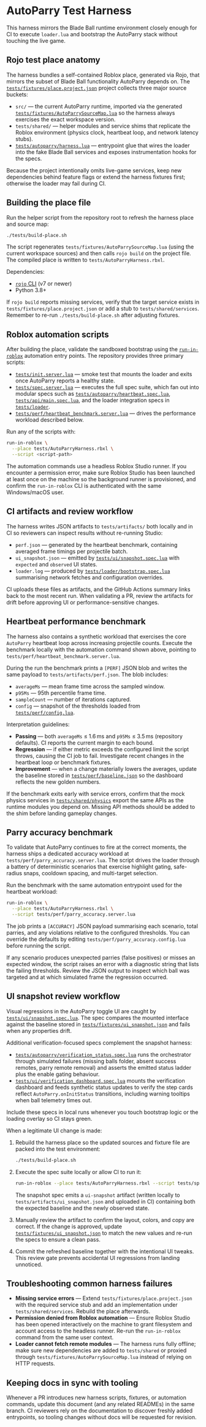 # AutoParry Test Harness

This harness mirrors the Blade Ball runtime environment closely enough for CI
to execute `loader.lua` and bootstrap the AutoParry stack without touching the
live game.

## Rojo test place anatomy

The harness bundles a self-contained Roblox place, generated via Rojo, that
mirrors the subset of Blade Ball functionality AutoParry depends on. The
[`tests/fixtures/place.project.json`](../tests/fixtures/place.project.json)
project collects three major source buckets:

- `src/` — the current AutoParry runtime, imported via the generated
  [`tests/fixtures/AutoParrySourceMap.lua`](../tests/fixtures/AutoParrySourceMap.lua)
  so the harness always exercises the exact workspace version.
- `tests/shared/` — helper modules and service shims that replicate the Roblox
  environment (physics clock, heartbeat loop, and network latency stubs).
- [`tests/autoparry/harness.lua`](../tests/autoparry/harness.lua) — entrypoint
  glue that wires the loader into the fake Blade Ball services and exposes
  instrumentation hooks for the specs.

Because the project intentionally omits live-game services, keep new dependencies
behind feature flags or extend the harness fixtures first; otherwise the loader
may fail during CI.

## Building the place file

Run the helper script from the repository root to refresh the harness place and
source map:

```bash
./tests/build-place.sh
```

The script regenerates `tests/fixtures/AutoParrySourceMap.lua` (using the
current workspace sources) and then calls `rojo build` on the project file. The
compiled place is written to `tests/AutoParryHarness.rbxl`.

Dependencies:

- [`rojo` CLI](https://rojo.space/) (v7 or newer)
- Python 3.8+

If `rojo build` reports missing services, verify that the target service exists
in `tests/fixtures/place.project.json` or add a stub to
`tests/shared/services`. Remember to re-run `./tests/build-place.sh` after
adjusting fixtures.

## Roblox automation scripts

After building the place, validate the sandboxed bootstrap using the
[`run-in-roblox`](https://github.com/rojo-rbx/run-in-roblox) automation entry
points. The repository provides three primary scripts:

- [`tests/init.server.lua`](../tests/init.server.lua) — smoke test that mounts
  the loader and exits once AutoParry reports a healthy state.
- [`tests/spec.server.lua`](../tests/spec.server.lua) — executes the full
  spec suite, which fan out into modular specs such as
  [`tests/autoparry/heartbeat.spec.lua`](../tests/autoparry/heartbeat.spec.lua),
  [`tests/api/main.spec.lua`](../tests/api/main.spec.lua), and the loader
  integration specs in [`tests/loader`](../tests/loader).
- [`tests/perf/heartbeat_benchmark.server.lua`](../tests/perf/heartbeat_benchmark.server.lua)
  — drives the performance workload described below.

Run any of the scripts with:

```bash
run-in-roblox \
  --place tests/AutoParryHarness.rbxl \
  --script <script-path>
```

The automation commands use a headless Roblox Studio runner. If you encounter a
permission error, make sure Roblox Studio has been launched at least once on the
machine so the background runner is provisioned, and confirm the `run-in-roblox`
CLI is authenticated with the same Windows/macOS user.

## CI artifacts and review workflow

The harness writes JSON artifacts to `tests/artifacts/` both locally and in CI
so reviewers can inspect results without re-running Studio:

- `perf.json` — generated by the heartbeat benchmark, containing averaged frame
  timings per projectile batch.
- `ui_snapshot.json` — emitted by
  [`tests/ui/snapshot.spec.lua`](../tests/ui/snapshot.spec.lua) with `expected`
  and `observed` UI states.
- `loader.log` — produced by
  [`tests/loader/bootstrap.spec.lua`](../tests/loader/bootstrap.spec.lua)
  summarising network fetches and configuration overrides.

CI uploads these files as artifacts, and the GitHub Actions summary links back
to the most recent run. When validating a PR, review the artifacts for drift
before approving UI or performance-sensitive changes.

## Heartbeat performance benchmark

The harness also contains a synthetic workload that exercises the core
`AutoParry` heartbeat loop across increasing projectile counts. Execute the
benchmark locally with the automation command shown above, pointing to
`tests/perf/heartbeat_benchmark.server.lua`.

During the run the benchmark prints a `[PERF]` JSON blob and writes the same
payload to `tests/artifacts/perf.json`. The blob includes:

- `averageMs` — mean frame time across the sampled window.
- `p95Ms` — 95th percentile frame time.
- `sampleCount` — number of iterations captured.
- `config` — snapshot of the thresholds loaded from
  [`tests/perf/config.lua`](../tests/perf/config.lua).

Interpretation guidelines:

- **Passing** — both `averageMs` ≤ 1.6 ms and `p95Ms` ≤ 3.5 ms (repository
  defaults). CI reports the current margin to each bound.
- **Regression** — if either metric exceeds the configured limit the script
  throws, causing the CI job to fail. Investigate recent changes in the
  heartbeat loop or benchmark fixtures.
- **Improvement** — when a change materially lowers the averages, update the
  baseline stored in [`tests/perf/baseline.json`](../tests/perf/baseline.json)
  so the dashboard reflects the new golden numbers.

If the benchmark exits early with service errors, confirm that the mock physics
services in [`tests/shared/physics`](../tests/shared/physics) export the same
APIs as the runtime modules you depend on. Missing API methods should be added
to the shim before landing gameplay changes.

## Parry accuracy benchmark

To validate that AutoParry continues to fire at the correct moments, the harness
ships a dedicated accuracy workload at `tests/perf/parry_accuracy.server.lua`.
The script drives the loader through a battery of deterministic scenarios that
exercise highlight gating, safe-radius snaps, cooldown spacing, and multi-target
selection.

Run the benchmark with the same automation entrypoint used for the heartbeat
workload:

```bash
run-in-roblox \
  --place tests/AutoParryHarness.rbxl \
  --script tests/perf/parry_accuracy.server.lua
```

The job prints a `[ACCURACY]` JSON payload summarising each scenario, total
parries, and any violations relative to the configured thresholds. You can
override the defaults by editing `tests/perf/parry_accuracy.config.lua` before
running the script.

If any scenario produces unexpected parries (false positives) or misses an
expected window, the script raises an error with a diagnostic string that lists
the failing thresholds. Review the JSON output to inspect which ball was
targeted and at which simulated frame the regression occurred.

## UI snapshot review workflow

Visual regressions in the AutoParry toggle UI are caught by
[`tests/ui/snapshot.spec.lua`](../tests/ui/snapshot.spec.lua). The spec compares
the mounted interface against the baseline stored in
[`tests/fixtures/ui_snapshot.json`](../tests/fixtures/ui_snapshot.json) and fails
when any properties drift.

Additional verification-focused specs complement the snapshot harness:

- [`tests/autoparry/verification_status.spec.lua`](../tests/autoparry/verification_status.spec.lua)
  runs the orchestrator through simulated failures (missing balls folder,
  absent success remotes, parry remote removal) and asserts the emitted status
  ladder plus the enable gating behaviour.
- [`tests/ui/verification_dashboard.spec.lua`](../tests/ui/verification_dashboard.spec.lua)
  mounts the verification dashboard and feeds synthetic status updates to verify
  the step cards reflect `AutoParry.onInitStatus` transitions, including warning
  tooltips when ball telemetry times out.

Include these specs in local runs whenever you touch bootstrap logic or the
loading overlay so CI stays green.

When a legitimate UI change is made:

1. Rebuild the harness place so the updated sources and fixture file are packed
   into the test environment:

   ```bash
   ./tests/build-place.sh
   ```

2. Execute the spec suite locally or allow CI to run it:

   ```bash
   run-in-roblox --place tests/AutoParryHarness.rbxl --script tests/spec.server.lua
   ```

   The snapshot spec emits a `ui-snapshot` artifact (written locally to
   `tests/artifacts/ui_snapshot.json` and uploaded in CI) containing both the
   expected baseline and the newly observed state.

3. Manually review the artifact to confirm the layout, colors, and copy are
   correct. If the change is approved, update
   [`tests/fixtures/ui_snapshot.json`](../tests/fixtures/ui_snapshot.json) to
   match the new values and re-run the specs to ensure a clean pass.

4. Commit the refreshed baseline together with the intentional UI tweaks. This
   review gate prevents accidental UI regressions from landing unnoticed.

## Troubleshooting common harness failures

- **Missing service errors** — Extend `tests/fixtures/place.project.json` with
  the required service stub and add an implementation under
  `tests/shared/services`. Rebuild the place afterwards.
- **Permission denied from Roblox automation** — Ensure Roblox Studio has been
  opened interactively on the machine to grant filesystem and account access to
  the headless runner. Re-run the `run-in-roblox` command from the same user
  context.
- **Loader cannot fetch remote modules** — The harness runs fully offline; make
  sure new dependencies are added to `tests/shared` or proxied through
  `tests/fixtures/AutoParrySourceMap.lua` instead of relying on HTTP requests.

## Keeping docs in sync with tooling

Whenever a PR introduces new harness scripts, fixtures, or automation commands,
update this document (and any related READMEs) in the same branch. CI reviewers
rely on the documentation to discover freshly added entrypoints, so tooling
changes without docs will be requested for revision.

